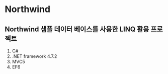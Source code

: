 # Northwind
Northwind 샘플 데이터 베이스를 사용한 LINQ 활용 프로젝트
---------------------------------------------------------------
1. C# 
2. .NET framework 4.7.2
3. MVC5
4. EF6
